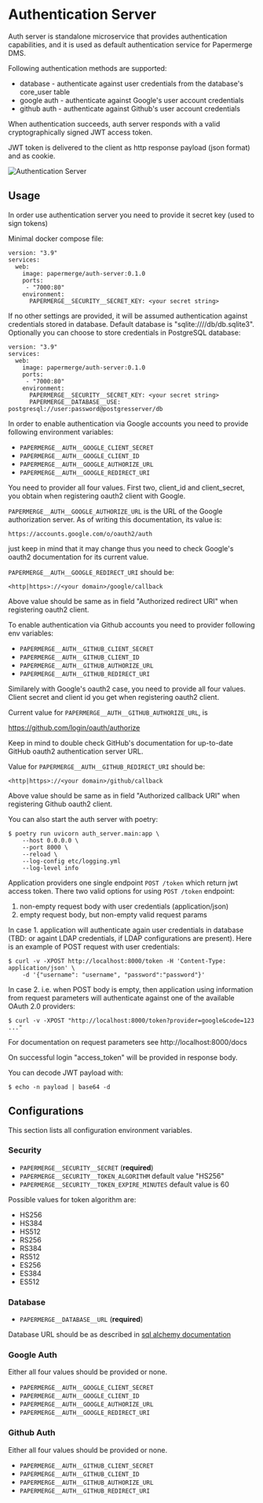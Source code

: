 # Authentication Server

Auth server is standalone microservice that provides
authentication capabilities, and it is used as default authentication service
for Papermerge DMS.

Following authentication methods are supported:

* database - authenticate against user credentials from the database's
  core_user table
* google auth - authenticate against Google's user account credentials
* github auth - authenticate against Github's user account credentials

When authentication succeeds, auth server responds with a valid
cryptographically signed JWT access token.

JWT token is delivered to the client as http response payload (json format)
and as cookie.

![Authentication Server](./images/screenshot.png)

## Usage

In order use authentication server you need to provide it secret key (used to sign tokens)

Minimal docker compose file:

```
version: "3.9"
services:
  web:
    image: papermerge/auth-server:0.1.0
    ports:
     - "7000:80"
    environment:
      PAPERMERGE__SECURITY__SECRET_KEY: <your secret string>
```

If no other settings are provided, it will be assumed authentication against
credentials stored in database. Default database is "sqlite:////db/db.sqlite3".
Optionally you can choose to store credentials in PostgreSQL database:

```
version: "3.9"
services:
  web:
    image: papermerge/auth-server:0.1.0
    ports:
     - "7000:80"
    environment:
      PAPERMERGE__SECURITY__SECRET_KEY: <your secret string>
      PAPERMERGE__DATABASE__USE: postgresql://user:password@postgresserver/db
```

In order to enable authentication via Google accounts you need to
provide following environment variables:

*  `PAPERMERGE__AUTH__GOOGLE_CLIENT_SECRET`
*  `PAPERMERGE__AUTH__GOOGLE_CLIENT_ID`
*  `PAPERMERGE__AUTH__GOOGLE_AUTHORIZE_URL`
*  `PAPERMERGE__AUTH__GOOGLE_REDIRECT_URI`

You need to provider all four values. First two, client_id and client_secret,
you obtain when registering oauth2 client with Google.

`PAPERMERGE__AUTH__GOOGLE_AUTHORIZE_URL` is the URL of the Google authorization
server. As of writing this documentation, its value is:

    https://accounts.google.com/o/oauth2/auth

just keep in mind that it may change thus you need to check Google's oauth2
documentation for its current value.

`PAPERMERGE__AUTH__GOOGLE_REDIRECT_URI` should be:

    <http|https>://<your domain>/google/callback

Above value should be same as in field "Authorized redirect URI" when
registering oauth2 client.

To enable authentication via Github accounts you need to provider following env
variables:

* `PAPERMERGE__AUTH__GITHUB_CLIENT_SECRET`
* `PAPERMERGE__AUTH__GITHUB_CLIENT_ID`
* `PAPERMERGE__AUTH__GITHUB_AUTHORIZE_URL`
* `PAPERMERGE__AUTH__GITHUB_REDIRECT_URI`

Similarely with Google's oauth2 case, you need to provide all four values.
Client secret and client id you get when registering oauth2 client.

Current value for `PAPERMERGE__AUTH__GITHUB_AUTHORIZE_URL`, is

  https://github.com/login/oauth/authorize

Keep in mind to double check GitHub's documentation for up-to-date GitHub
oauth2 authentication server URL.

Value for `PAPERMERGE__AUTH__GITHUB_REDIRECT_URI` should be:

    <http|https>://<your domain>/github/callback

Above value should be same as in field "Authorized callback URI" when
registering Github oauth2 client.


You can also start the auth server with poetry:

    $ poetry run uvicorn auth_server.main:app \
        --host 0.0.0.0 \
        --port 8000 \
        --reload \
        --log-config etc/logging.yml
        --log-level info

Application providers one single endpoint `POST /token` which return jwt access
token. There two valid options for using `POST /token` endpoint:

1. non-empty request body with user credentials (application/json)
2. empty request body, but non-empty valid request params

In case 1. application will authenticate again user credentials in database
(TBD: or againt LDAP credentials, if LDAP configurations are present).
Here is an example of POST request with user credentials: 

    $ curl -v -XPOST http://localhost:8000/token -H 'Content-Type: application/json' \
        -d '{"username": "username", "password":"password"}'

In case 2. i.e. when POST body is empty, then application using information from
request parameters will authenticate against one of the available OAuth 2.0 
providers:

    $ curl -v -XPOST "http://localhost:8000/token?provider=google&code=123 ..."

For documentation on request parameters see http://localhost:8000/docs

On successful login "access_token" will be provided in response body.

You can decode JWT payload with:

    $ echo -n payload | base64 -d

## Configurations

This section lists all configuration environment variables.

### Security

* `PAPERMERGE__SECURITY__SECRET` (**required**)
* `PAPERMERGE__SECURITY__TOKEN_ALGORITHM` default value "HS256"
* `PAPERMERGE__SECURITY__TOKEN_EXPIRE_MINUTES` default value is 60

Possible values for token algorithm are:

* HS256
* HS384
* HS512
* RS256
* RS384
* RS512
* ES256
* ES384
* ES512

### Database

* `PAPERMERGE__DATABASE__URL` (**required**)

Database URL should be as described in [sql alchemy documentation](https://docs.sqlalchemy.org/en/20/core/engines.html#database-urls)

### Google Auth 

Either all four values should be provided or none.

* `PAPERMERGE__AUTH__GOOGLE_CLIENT_SECRET`
* `PAPERMERGE__AUTH__GOOGLE_CLIENT_ID`
* `PAPERMERGE__AUTH__GOOGLE_AUTHORIZE_URL`
* `PAPERMERGE__AUTH__GOOGLE_REDIRECT_URI`

### Github Auth

Either all four values should be provided or none.

* `PAPERMERGE__AUTH__GITHUB_CLIENT_SECRET`
* `PAPERMERGE__AUTH__GITHUB_CLIENT_ID`
* `PAPERMERGE__AUTH__GITHUB_AUTHORIZE_URL`
* `PAPERMERGE__AUTH__GITHUB_REDIRECT_URI`
